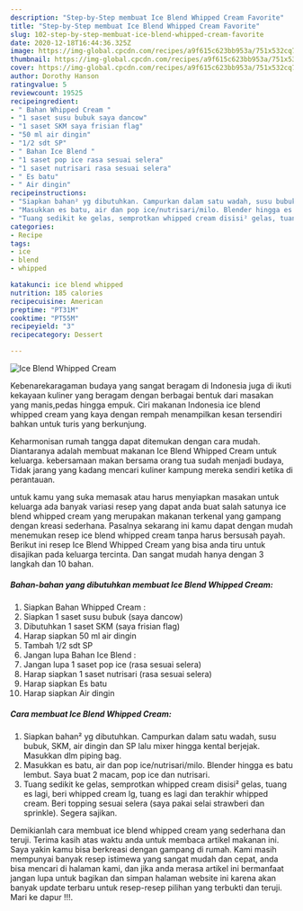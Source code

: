 ```yaml
---
description: "Step-by-Step membuat Ice Blend Whipped Cream Favorite"
title: "Step-by-Step membuat Ice Blend Whipped Cream Favorite"
slug: 102-step-by-step-membuat-ice-blend-whipped-cream-favorite
date: 2020-12-18T16:44:36.325Z
image: https://img-global.cpcdn.com/recipes/a9f615c623bb953a/751x532cq70/ice-blend-whipped-cream-foto-resep-utama.jpg
thumbnail: https://img-global.cpcdn.com/recipes/a9f615c623bb953a/751x532cq70/ice-blend-whipped-cream-foto-resep-utama.jpg
cover: https://img-global.cpcdn.com/recipes/a9f615c623bb953a/751x532cq70/ice-blend-whipped-cream-foto-resep-utama.jpg
author: Dorothy Hanson
ratingvalue: 5
reviewcount: 19525
recipeingredient:
- " Bahan Whipped Cream "
- "1 saset susu bubuk saya dancow"
- "1 saset SKM saya frisian flag"
- "50 ml air dingin"
- "1/2 sdt SP"
- " Bahan Ice Blend "
- "1 saset pop ice rasa sesuai selera"
- "1 saset nutrisari rasa sesuai selera"
- " Es batu"
- " Air dingin"
recipeinstructions:
- "Siapkan bahan² yg dibutuhkan. Campurkan dalam satu wadah, susu bubuk, SKM, air dingin dan SP lalu mixer hingga kental berjejak. Masukkan dlm piping bag."
- "Masukkan es batu, air dan pop ice/nutrisari/milo. Blender hingga es batu lembut. Saya buat 2 macam, pop ice dan nutrisari."
- "Tuang sedikit ke gelas, semprotkan whipped cream disisi² gelas, tuang es lagi, beri whipped cream lg, tuang es lagi dan terakhir whipped cream. Beri topping sesuai selera (saya pakai selai strawberi dan sprinkle). Segera sajikan."
categories:
- Recipe
tags:
- ice
- blend
- whipped

katakunci: ice blend whipped 
nutrition: 185 calories
recipecuisine: American
preptime: "PT31M"
cooktime: "PT55M"
recipeyield: "3"
recipecategory: Dessert

---
```



![Ice Blend Whipped Cream](https://img-global.cpcdn.com/recipes/a9f615c623bb953a/751x532cq70/ice-blend-whipped-cream-foto-resep-utama.jpg)

Kebenarekaragaman budaya yang sangat beragam di Indonesia juga di ikuti kekayaan kuliner yang beragam dengan berbagai bentuk dari masakan yang manis,pedas hingga empuk. Ciri makanan Indonesia ice blend whipped cream yang kaya dengan rempah menampilkan kesan tersendiri bahkan untuk turis yang berkunjung.




Keharmonisan rumah tangga dapat ditemukan dengan cara mudah. Diantaranya adalah membuat makanan Ice Blend Whipped Cream untuk keluarga. kebersamaan makan bersama orang tua sudah menjadi budaya, Tidak jarang yang kadang mencari kuliner kampung mereka sendiri ketika di perantauan.

untuk kamu yang suka memasak atau harus menyiapkan masakan untuk keluarga ada banyak variasi resep yang dapat anda buat salah satunya ice blend whipped cream yang merupakan makanan terkenal yang gampang dengan kreasi sederhana. Pasalnya sekarang ini kamu dapat dengan mudah menemukan resep ice blend whipped cream tanpa harus bersusah payah.
Berikut ini resep Ice Blend Whipped Cream yang bisa anda tiru untuk disajikan pada keluarga tercinta. Dan sangat mudah hanya dengan 3 langkah dan 10 bahan.


<!--inarticleads1-->

##### Bahan-bahan yang dibutuhkan membuat Ice Blend Whipped Cream:

1. Siapkan  Bahan Whipped Cream :
1. Siapkan 1 saset susu bubuk (saya dancow)
1. Dibutuhkan 1 saset SKM (saya frisian flag)
1. Harap siapkan 50 ml air dingin
1. Tambah 1/2 sdt SP
1. Jangan lupa  Bahan Ice Blend :
1. Jangan lupa 1 saset pop ice (rasa sesuai selera)
1. Harap siapkan 1 saset nutrisari (rasa sesuai selera)
1. Harap siapkan  Es batu
1. Harap siapkan  Air dingin




<!--inarticleads2-->

##### Cara membuat  Ice Blend Whipped Cream:

1. Siapkan bahan² yg dibutuhkan. Campurkan dalam satu wadah, susu bubuk, SKM, air dingin dan SP lalu mixer hingga kental berjejak. Masukkan dlm piping bag.
1. Masukkan es batu, air dan pop ice/nutrisari/milo. Blender hingga es batu lembut. Saya buat 2 macam, pop ice dan nutrisari.
1. Tuang sedikit ke gelas, semprotkan whipped cream disisi² gelas, tuang es lagi, beri whipped cream lg, tuang es lagi dan terakhir whipped cream. Beri topping sesuai selera (saya pakai selai strawberi dan sprinkle). Segera sajikan.




Demikianlah cara membuat ice blend whipped cream yang sederhana dan teruji. Terima kasih atas waktu anda untuk membaca artikel makanan ini. Saya yakin kamu bisa berkreasi dengan gampang di rumah. Kami masih mempunyai banyak resep istimewa yang sangat mudah dan cepat, anda bisa mencari di halaman kami, dan jika anda merasa artikel ini bermanfaat jangan lupa untuk bagikan dan simpan halaman website ini karena akan banyak update terbaru untuk resep-resep pilihan yang terbukti dan teruji. Mari ke dapur !!!. 
